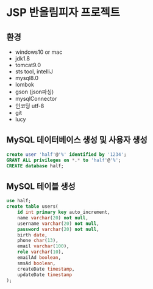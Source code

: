# JSP 반올림피자 프로젝트

## 환경

- windows10 or mac
- jdk1.8 
- tomcat9.0
- sts tool, intelliJ
- mysql8.0
- lombok
- gson (json파싱)
- mysqlConnector
- 인코딩 utf-8
- git
- lucy


## MySQL 데이터베이스 생성 및 사용자 생성

```sql
create user 'half'@'%' identified by '1234';
GRANT ALL privileges on *.* to 'half'@'%';
CREATE database half;
```

## MySQL 테이블 생성

```sql
use half;
create table users(
    id int primary key auto_increment,
    name varchar(20) not null,
    username varchar(20) not null,
    password varchar(20) not null,
    birth date,
    phone char(13),
    email varchar(100),
    role varchar(10),
    emailAd boolean,
    smsAd boolean,
    createDate timestamp,
    updateDate timestamp
);
```